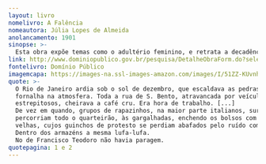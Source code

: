```yaml
---
layout: livro
nomelivro: A Falência
nomeautora: Júlia Lopes de Almeida
anolancamento: 1901
sinopse: >-
  Esta obra expõe temas como o adultério feminino, e retrata a decadência burguesa no Brasil após a Lei Áurea de 1888, que abole os escravos.
link: http://www.dominiopublico.gov.br/pesquisa/DetalheObraForm.do?select_action=&co_obra=7552
fontelivro: Domínio Público
imagemcapa: https://images-na.ssl-images-amazon.com/images/I/51ZZ-KUvnhL._SX346_BO1,204,203,200_.jpg
quote: >-
  O Rio de Janeiro ardia sob o sol de dezembro, que escaldava as pedras, bafejando um ar de
  fornalha na atmosfera. Toda a rua de S. Bento, atravancada por veículos pesadões e
  estrepitosos, cheirava a café cru. Era hora de trabalho. [...]
  De vez em quando, grupos de rapazinhos, na maior parte italianos, surgiram nas esquinas e
  percorriam todo o quarteirão, às gargalhadas, enchendo os bolsos com o café das africanas
  velhas, cujos guinchos de protesto se perdiam abafados pelo ruído complexo da rua.
  Dentro dos armazéns a mesma lufa-lufa.
  No de Francisco Teodoro não havia paragem.
quotepagina: 1 e 2
---
```

